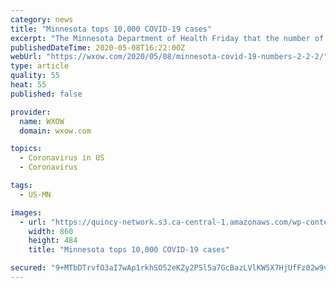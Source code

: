 ```yaml
---
category: news
title: "Minnesota tops 10,000 COVID-19 cases"
excerpt: "The Minnesota Department of Health Friday that the number of COVID-19 cases in the state is now above 10,000. With 723 new cases announced Friday, there are now 10,088 confirmed COVID-19 cases in Minnesota."
publishedDateTime: 2020-05-08T16:22:00Z
webUrl: "https://wxow.com/2020/05/08/minnesota-covid-19-numbers-2-2-2/"
type: article
quality: 55
heat: 55
published: false

provider:
  name: WXOW
  domain: wxow.com

topics:
  - Coronavirus in US
  - Coronavirus

tags:
  - US-MN

images:
  - url: "https://quincy-network.s3.ca-central-1.amazonaws.com/wp-content/uploads/sites/10/2020/05/coronavirus-minnesota-blue-no-title-860x484.jpg"
    width: 860
    height: 484
    title: "Minnesota tops 10,000 COVID-19 cases"

secured: "9+MTbDTrvfO3aI7wAp1rkhSO52eKZy2PSl5a7GcBazLVlKW5X7HjUfFz02w9vRhQHc+/by17SrOejqra7LTXymVx/O2YpgBtLd/n+WXJQWOa5OCH8F+ggIqLZswTg5xuogDcrlU2zYgj8tKlEqIFhVYrpJPQO4X70TnHrTQ/lPHqn3muatlgp9FkxguB3bNU6e8AvVuPcAZ7CoPkAki9cgbCLEjlIDPjWzeaIxReX7lMcjsIH1BpmcgK6eUMSNo6DWPgDyIQ1Lt9tCxp7icPdd4S5A2hOln4li6Xb905jn7QaJMwy1UwqIrMQdsAmJYR;6X1ZIo6oTn+/2czJKugBpg=="
---
```


